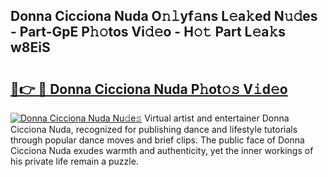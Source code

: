 ## Donna Cicciona Nuda O𝚗𝚕yf𝚊ns L𝚎a𝚔ed N𝚞𝚍es - Part-GpE P𝚑𝚘tos Vi𝚍𝚎o - H𝚘𝚝 Part L𝚎a𝚔s w8EiS

# <h2><a href="http://kf6hmt8.oniu.top/?m=Donna+Cicciona+Nuda">🔗👉 🔴 Donna Cicciona Nuda P𝚑ot𝚘𝚜 V𝚒d𝚎o</a></h2>

[![Donna Cicciona Nuda Nu𝚍e𝚜](https://i.imgur.com/0qMVB7G.gif)](http://kf6hmt8.oniu.top/?m=Donna+Cicciona+Nuda)
Virtual artist and entertainer Donna Cicciona Nuda, recognized for publishing dance and lifestyle tutorials through popular dance moves and brief clips. The public face of Donna Cicciona Nuda exudes warmth and authenticity, yet the inner workings of his private life remain a puzzle.  
